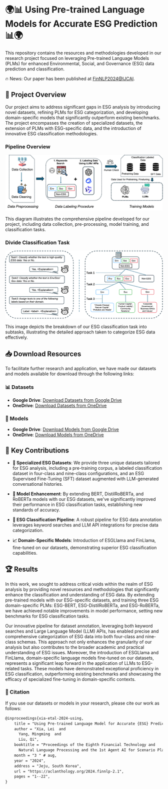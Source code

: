 # 🌍📊 Using Pre-trained Language Models for Accurate ESG Prediction 📊🌍

This repository contains the resources and methodologies developed in our research project focused on leveraging Pre-trained Language Models (PLMs) for enhanced Environmental, Social, and Governance (ESG) data prediction and classification.

🔥 News: Our paper has been published at [FinNLP2024@IJCAI](https://aclanthology.org/2024.finnlp-2.1/).

## 📄 Project Overview

Our project aims to address significant gaps in ESG analysis by introducing novel datasets, refining PLMs for ESG categorization, and developing domain-specific models that significantly outperform existing benchmarks. The project encompasses the creation of specialized datasets, the extension of PLMs with ESG-specific data, and the introduction of innovative ESG classification methodologies.

### Pipeline Overview

![Pipeline Overview](images/flowchat.png)

This diagram illustrates the comprehensive pipeline developed for our project, including data collection, pre-processing, model training, and classification tasks.

### Divide Classification Task

![Divide Classification Task](images/divideTask.png)

This image depicts the breakdown of our ESG classification task into subtasks, illustrating the detailed approach taken to categorize ESG data effectively.

## 📥 Download Resources

To facilitate further research and application, we have made our datasets and models available for download through the following links:

### 📊 Datasets

- **Google Drive**: [Download Datasets from Google Drive](https://drive.google.com/drive/folders/1PWQqt_1GQvmARwYpni1n9QlHO2J-n9Ni?usp=drive_link)
- **OneDrive**: [Download Datasets from OneDrive](https://connecthkuhk-my.sharepoint.com/:f:/g/personal/u26125xl_connect_hku_hk/EoXJsx9B--ZCgI80Mom0nswBkYwPiiu8Uo1hr4Dtjlo45Q?e=pldO3e)

### 🧠 Models

- **Google Drive**: [Download Models from Google Drive](https://drive.google.com/drive/folders/1rMFWsNnmiABWESJxxqjjbRcT_nsrMfq8?usp=sharing)
- **OneDrive**: [Download Models from OneDrive](https://connecthkuhk-my.sharepoint.com/:f:/g/personal/u26125xl_connect_hku_hk/EjzzNw9N0yRLkaP3amdeguEB5TpVqsCvUX7Z5TvJCeLb4w?e=DGqDvg)

## 🎯 Key Contributions

- **📂 Specialized ESG Datasets**: We provide three unique datasets tailored for ESG analysis, including a pre-training corpus, a labeled classification dataset in four-class and nine-class configurations, and an ESG Supervised Fine-Tuning (SFT) dataset augmented with LLM-generated conversational histories.

- **🚀 Model Enhancement**: By extending BERT, DistilRoBERTa, and RoBERTa models with our ESG datasets, we've significantly improved their performance in ESG classification tasks, establishing new standards of accuracy.

- **🔧 ESG Classification Pipeline**: A robust pipeline for ESG data annotation leverages keyword searches and LLM API integrations for precise data categorization.

- **📈 Domain-Specific Models**: Introduction of ESGLlama and FinLlama, fine-tuned on our datasets, demonstrating superior ESG classification capabilities.

## 🏆 Results

In this work, we sought to address critical voids within the realm of ESG analysis by providing novel resources and methodologies that significantly enhance the classification and understanding of ESG data. By extending pre-trained models with our ESG-specific datasets, and training three ESG domain-specific PLMs: ESG-BERT, ESG-DistilRoBERTa, and ESG-RoBERTa, we have achieved notable improvements in model performance, setting new benchmarks for ESG classification tasks.

Our innovative pipeline for dataset annotation, leveraging both keyword searches and Large Language Model (LLM) APIs, has enabled precise and comprehensive categorization of ESG data into both four-class and nine-class schemas. This approach not only enhances the granularity of our analysis but also contributes to the broader academic and practical understanding of ESG issues. Moreover, the introduction of ESGLlama and FinLlama, domain-specific language models fine-tuned on our datasets, represents a significant leap forward in the application of LLMs to ESG-related tasks. These models have demonstrated exceptional proficiency in ESG classification, outperforming existing benchmarks and showcasing the efficacy of specialized fine-tuning in domain-specific contexts.

### 📑 Citation

If you use our datasets or models in your research, please cite our work as follows:

```latex
@inproceedings{xia-etal-2024-using,
    title = "Using Pre-trained Language Model for Accurate {ESG} Prediction",
    author = "Xia, Lei  and
      Yang, Mingming  and
      Liu, Qi",
    booktitle = "Proceedings of the Eighth Financial Technology and
      Natural Language Processing and the 1st Agent AI for Scenario Planning",
    month = "3 " # aug,
    year = "2024",
    address = "Jeju, South Korea",
    url = "https://aclanthology.org/2024.finnlp-2.1",
    pages = "1--22",
}
```
